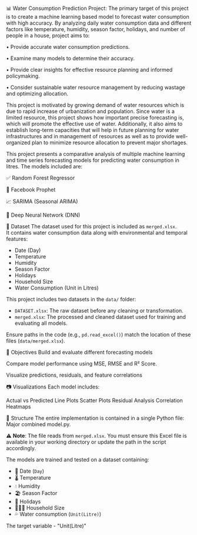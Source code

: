 📊 Water Consumption Prediction Project: 
The primary target of this project is to create a machine learning based model to forecast water consumption 
with high accuracy. By analyzing daily water consumption data and different factors like temperature, 
humidity, season factor, holidays, and number of people in a house, project aims to: 

• Provide accurate water consumption predictions. 

• Examine many models to determine their accuracy. 

• Provide clear insights for effective resource planning and informed policymaking. 

• Consider sustainable water resource management by reducing wastage and optimizing allocation.

This project is motivated by growing demand of water resources which is due to rapid increase of urbanization and population. Since water is a limited resource, this project shows how important precise forecasting is, which will promote the effective use of water. Additionally, it also aims to establish long-term capacities that will help in future planning for water infrastructures and in management of resources as well as to provide well-organized plan to minimize resource allocation to prevent major shortages.

This project presents a comparative analysis of multiple machine learning and time series forecasting models for predicting water consumption in litres. The models included are:

✅ Random Forest Regressor

🔮 Facebook Prophet

📈 SARIMA (Seasonal ARIMA)

🧠 Deep Neural Network (DNN)

🧪 Dataset
The dataset used for this project is included as `merged.xlsx`.  
It contains water consumption data along with environmental and temporal features:

- Date (Day)
- Temperature
- Humidity
- Season Factor
- Holidays
- Household Size
- Water Consumption (Unit in Litres)

This project includes two datasets in the `data/` folder:

- `DATASET.xlsx`: The raw dataset before any cleaning or transformation.
- `merged.xlsx`: The processed and cleaned dataset used for training and evaluating all models.

Ensure paths in the code (e.g., `pd.read_excel()`) match the location of these files (`data/merged.xlsx`).

📌 Objectives
Build and evaluate different forecasting models

Compare model performance using MSE, RMSE and R² Score.

Visualize predictions, residuals, and feature correlations

📷 Visualizations
Each model includes:

Actual vs Predicted Line Plots
Scatter Plots
Residual Analysis
Correlation Heatmaps

📂 Structure
The entire implementation is contained in a single Python file: Major combined model.py.

⚠️ **Note**: The file reads from `merged.xlsx`. You must ensure this Excel file is available in your working directory or update the path in the script accordingly.

The models are trained and tested on a dataset containing:

- 📅 Date (`Day`)
- 🌡️ Temperature
- 💧 Humidity
- 🏖️ Season Factor
- 📅 Holidays
- 👨‍👩‍👧 Household Size
- 💦 Water consumption (`Unit(Litre)`)

The target variable - "Unit(Litre)"

